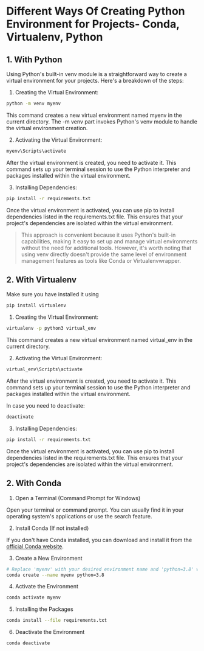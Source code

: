 # Different Ways Of Creating Python Environment for Projects- Conda, Virtualenv, Python

## 1. With Python
Using Python's built-in venv module is a straightforward way to create a virtual environment for your projects. Here's a breakdown of the steps:
1. Creating the Virtual Environment:
```bash
python -m venv myenv
```
This command creates a new virtual environment named myenv in the current directory. The -m venv part invokes Python's venv module to handle the virtual environment creation.

2. Activating the Virtual Environment:
```bash
myenv\Scripts\activate
```
After the virtual environment is created, you need to activate it. This command sets up your terminal session to use the Python interpreter and packages installed within the virtual environment.

3. Installing Dependencies:
```bash
pip install -r requirements.txt
```
Once the virtual environment is activated, you can use pip to install dependencies listed in the requirements.txt file. This ensures that your project's dependencies are isolated within the virtual environment.

>This approach is convenient because it uses Python's built-in capabilities, making it easy to set up and manage virtual environments without the need for additional tools. However, it's worth noting that using venv directly doesn't provide the same level of environment management features as tools like Conda or Virtualenvwrapper.


## 2. With Virtualenv

Make sure you have installed it using
```bash
pip install virtualenv
```
1. Creating the Virtual Environment:
```bash
virtualenv -p python3 virtual_env
```
This command creates a new virtual environment named virtual_env in the current directory.

2. Activating the Virtual Environment:
```bash
virtual_env\Scripts\activate
```
After the virtual environment is created, you need to activate it. This command sets up your terminal session to use the Python interpreter and packages installed within the virtual environment.

In case you need to deactivate:
```bash
deactivate
```

3. Installing Dependencies:
```bash
pip install -r requirements.txt
```
Once the virtual environment is activated, you can use pip to install dependencies listed in the requirements.txt file. This ensures that your project's dependencies are isolated within the virtual environment.

## 2. With Conda

1. Open a Terminal (Command Prompt for Windows)

Open your terminal or command prompt. You can usually find it in your operating system's applications or use the search feature.

2. Install Conda (If not installed)

If you don't have Conda installed, you can download and install it from the [official Conda website](https://docs.conda.io/projects/conda/en/latest/user-guide/install/index.html).

3. Create a New Environment

```bash
# Replace 'myenv' with your desired environment name and 'python=3.8' with your desired Python version
conda create --name myenv python=3.8
```
4. Activate the Environment

```bash
conda activate myenv
```
5. Installing the Packages

```bash
conda install --file requirements.txt
```
6. Deactivate the Environment

```bash
conda deactivate
```